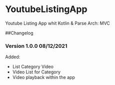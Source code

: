 # YoutubeListingApp
Youtube Listing App whit Kotlin &amp; Parse
Arch: MVC 

##Changelog

### Version 1.0.0 08/12/2021 
Added:

- List Category Video
- Video List for Category
- Video playback within the app